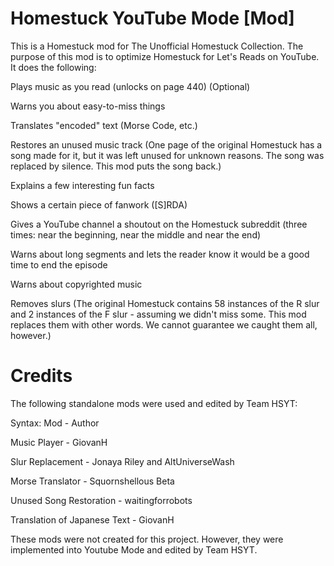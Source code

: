 # Homestuck YouTube Mode [Mod]
This is a Homestuck mod for The Unofficial Homestuck Collection. The purpose of this mod is to optimize Homestuck for Let's Reads on YouTube. It does the following:

Plays music as you read (unlocks on page 440) (Optional)

Warns you about easy-to-miss things

Translates "encoded" text (Morse Code, etc.)

Restores an unused music track (One page of the original Homestuck has a song made for it, but it was left unused for unknown reasons. The song was replaced by silence. This mod puts the song back.)

Explains a few interesting fun facts

Shows a certain piece of fanwork ([S]RDA)

Gives a YouTube channel a shoutout on the Homestuck subreddit (three times: near the beginning, near the middle and near the end)

Warns  about long segments and lets the reader know it would be a good time to end the episode

Warns about copyrighted music

Removes slurs (The original Homestuck contains 58 instances of the R slur and 2 instances of the F slur - assuming we didn't miss some. This mod replaces them with other words. We cannot guarantee we caught them all, however.)

# Credits
The following standalone mods were used and edited by Team HSYT:

Syntax: Mod - Author

Music Player - GiovanH

Slur Replacement - Jonaya Riley and AltUniverseWash

Morse Translator - Squornshellous Beta

Unused Song Restoration - waitingforrobots

Translation of Japanese Text - GiovanH

These mods were not created for this project. However, they were implemented into Youtube Mode and edited by Team HSYT.

